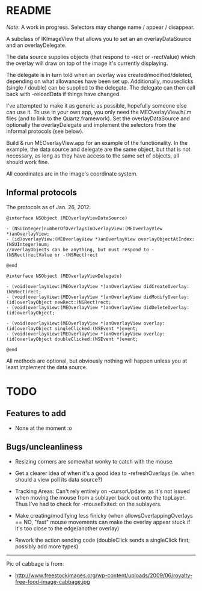 # README #

*Note*: A work in progress. Selectors may change name / appear / disappear.

A subclass of IKImageView that allows you to set an an overlayDataSource and an overlayDelegate. 

The data source supplies objects (that respond to -rect or -rectValue) which the overlay will draw on top of the image it's currently displaying.

The delegate is in turn told when an overlay was created/modified/deleted, depending on what allowances have been set up. Additionally, mouseclicks (single / double) can be supplied to the delegate. The delegate can then call back with -reloadData if things have changed.

I've attempted to make it as generic as possible, hopefully someone else can use it. To use in your own app, you only need the MEOverlayView.h/.m files (and to link to the Quartz.framework). Set the overlayDataSource and optionally the overlayDelegate and implement the selectors from the informal protocols (see below).

Build & run MEOverlayView.app for an example of the functionality. In the example, the data source and delegate are the same object, but that is not necessary, as long as they have access to the same set of objects, all should work fine.

All coordinates are in the image's coordinate system.

## Informal protocols ##

The protocols as of Jan. 26, 2012:

    @interface NSObject (MEOverlayViewDataSource)
    
    - (NSUInteger)numberOfOverlaysInOverlayView:(MEOverlayView *)anOverlayView;
    - (id)overlayView:(MEOverlayView *)anOverlayView overlayObjectAtIndex:(NSUInteger)num; 
    //overlayObjects can be anything, but must respond to -(NSRect)rectValue or -(NSRect)rect
    
    @end
    
    @interface NSObject (MEOverlayViewDelegate)
    
    - (void)overlayView:(MEOverlayView *)anOverlayView didCreateOverlay:(NSRect)rect;
    - (void)overlayView:(MEOverlayView *)anOverlayView didModifyOverlay:(id)overlayObject newRect:(NSRect)rect;
    - (void)overlayView:(MEOverlayView *)anOverlayView didDeleteOverlay:(id)overlayObject;
    
    - (void)overlayView:(MEOverlayView *)anOverlayView overlay:(id)overlayObject singleClicked:(NSEvent *)event;
    - (void)overlayView:(MEOverlayView *)anOverlayView overlay:(id)overlayObject doubleClicked:(NSEvent *)event;
    
    @end

All methods are optional, but obviously nothing will happen unless you at least implement the data source.

# TODO #

## Features to add ##

* None at the moment :o

## Bugs/uncleanliness ##

* Resizing corners are somewhat wonky to catch with the mouse.

* Get a clearer idea of when it's a good idea to -refreshOverlays (ie. when should a view poll its data source?)

* Tracking Areas: Can't rely entirely on -cursorUpdate: as it's not issued when moving the mouse from a sublayer back out onto the topLayer. Thus I've had to check for -mouseExited: on the sublayers.

* Make creating/modifying less finicky (when allowsOverlappingOverlays == NO, "fast" mouse movements can make the overlay appear stuck if it's too close to the edge/another overlay)

* Rework the action sending code (doubleClick sends a singleClick first; possibly add more types)

-----------------------------------------------------------------------------------------------

Pic of cabbage is from:
* http://www.freestockimages.org/wp-content/uploads/2009/06/royalty-free-food-image-cabbage.jpg
